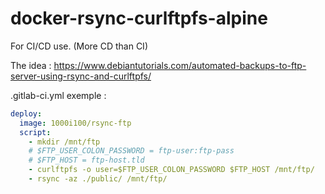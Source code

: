 # docker-rsync-curlftpfs-alpine

For CI/CD use. (More CD than CI)

The idea : https://www.debiantutorials.com/automated-backups-to-ftp-server-using-rsync-and-curlftpfs/

.gitlab-ci.yml exemple :

```yaml
deploy:
  image: 1000i100/rsync-ftp
  script:
    - mkdir /mnt/ftp
    # $FTP_USER_COLON_PASSWORD = ftp-user:ftp-pass
    # $FTP_HOST = ftp-host.tld
    - curlftpfs -o user=$FTP_USER_COLON_PASSWORD $FTP_HOST /mnt/ftp/
    - rsync -az ./public/ /mnt/ftp/
```
